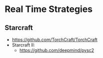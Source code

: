 # Real Time Strategies

## Starcraft
- https://github.com/TorchCraft/TorchCraft
- Starcraft II:
	- https://github.com/deepmind/pysc2